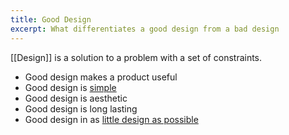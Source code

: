 ```yaml
---
title: Good Design
excerpt: What differentiates a good design from a bad design
---
```


[[Design]] is a solution to a problem with a set of constraints.

- Good design makes a product useful
- Good design is [simple](https://www.gosquared.com/blog/simplicity)
- Good design is aesthetic
- Good design is long lasting
- Good design in as [little design as possible](https://www.gosquared.com/blog/as-little-design-as-possible)
